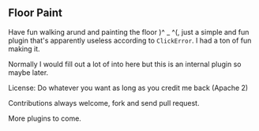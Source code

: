 ## Floor Paint

Have fun walking arund and painting the floor )^ _ ^(, just a simple and fun
plugin that's apparently useless according to `ClickError`. I had a ton of fun
making it.

Normally I would fill out a lot of into here but this is an internal plugin
so maybe later.

License: Do whatever you want as long as you credit me back (Apache 2)

Contributions always welcome, fork and send pull request.

More plugins to come.
